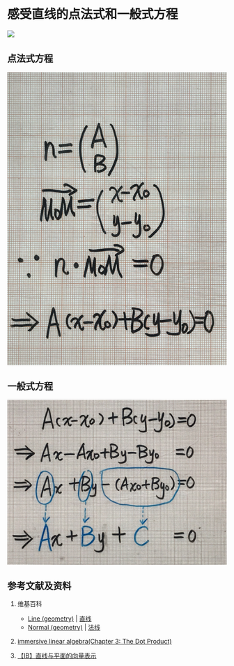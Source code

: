 # 感受直线的点法式和一般式方程

![](/images/线性代数/用向量表达空间解析几何中的线和面等/感受直线的点法式和一般式方程/1a1.jpg)

## 点法式方程

![](/images/线性代数/用向量表达空间解析几何中的线和面等/感受直线的点法式和一般式方程/1a2.jpg)

## 一般式方程

![](/images/线性代数/用向量表达空间解析几何中的线和面等/感受直线的点法式和一般式方程/2a1.jpg)

## 参考文献及资料

1. 维基百科
	- [Line (geometry)](https://en.wikipedia.org/wiki/Line_(geometry)) | [直线](https://zh.wikipedia.org/wiki/%E7%9B%B4%E7%BA%BF) 
	- [Normal (geometry)](https://en.wikipedia.org/wiki/Normal_(geometry)) | [法线](https://zh.wikipedia.org/wiki/%E6%B3%95%E7%BA%BF) 

2. [immersive linear algebra(Chapter 3: The Dot Product)](http://immersivemath.com/ila/ch03_dotproduct/ch03.html)
3. [【IB】直线与平面的向量表示](https://zhuanlan.zhihu.com/p/73397884)